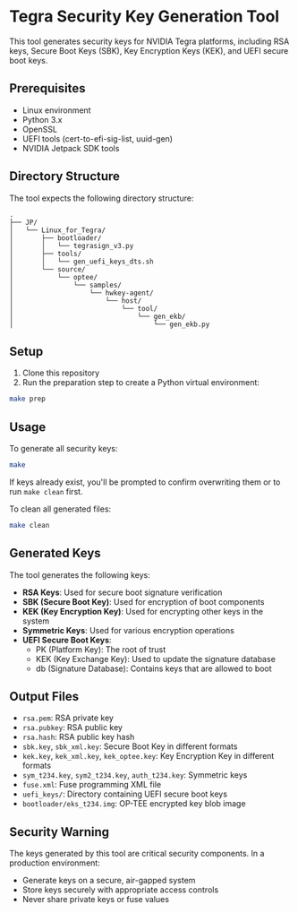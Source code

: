# Tegra Security Key Generation Tool

This tool generates security keys for NVIDIA Tegra platforms, including RSA keys, Secure Boot Keys (SBK), Key Encryption Keys (KEK), and UEFI secure boot keys.

## Prerequisites

- Linux environment
- Python 3.x
- OpenSSL
- UEFI tools (cert-to-efi-sig-list, uuid-gen)
- NVIDIA Jetpack SDK tools

## Directory Structure

The tool expects the following directory structure:
```
.
├── JP/
│   └── Linux_for_Tegra/
│       ├── bootloader/
│       │   └── tegrasign_v3.py
│       ├── tools/
│       │   └── gen_uefi_keys_dts.sh
│       └── source/
│           └── optee/
│               └── samples/
│                   └── hwkey-agent/
│                       └── host/
│                           └── tool/
│                               └── gen_ekb/
│                                   └── gen_ekb.py
```

## Setup

1. Clone this repository
2. Run the preparation step to create a Python virtual environment:

```bash
make prep
```

## Usage

To generate all security keys:

```bash
make
```

If keys already exist, you'll be prompted to confirm overwriting them or to run `make clean` first.

To clean all generated files:

```bash
make clean
```

## Generated Keys

The tool generates the following keys:

- **RSA Keys**: Used for secure boot signature verification
- **SBK (Secure Boot Key)**: Used for encryption of boot components
- **KEK (Key Encryption Key)**: Used for encrypting other keys in the system
- **Symmetric Keys**: Used for various encryption operations
- **UEFI Secure Boot Keys**:
  - PK (Platform Key): The root of trust
  - KEK (Key Exchange Key): Used to update the signature database
  - db (Signature Database): Contains keys that are allowed to boot

## Output Files

- `rsa.pem`: RSA private key
- `rsa.pubkey`: RSA public key
- `rsa.hash`: RSA public key hash
- `sbk.key`, `sbk_xml.key`: Secure Boot Key in different formats
- `kek.key`, `kek_xml.key`, `kek_optee.key`: Key Encryption Key in different formats
- `sym_t234.key`, `sym2_t234.key`, `auth_t234.key`: Symmetric keys
- `fuse.xml`: Fuse programming XML file
- `uefi_keys/`: Directory containing UEFI secure boot keys
- `bootloader/eks_t234.img`: OP-TEE encrypted key blob image

## Security Warning

The keys generated by this tool are critical security components. In a production environment:

- Generate keys on a secure, air-gapped system
- Store keys securely with appropriate access controls
- Never share private keys or fuse values
